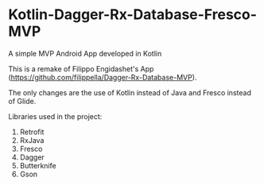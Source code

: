 # Kotlin-Dagger-Rx-Database-Fresco-MVP
A simple MVP Android App developed in Kotlin

This is a remake of Filippo Engidashet's App (https://github.com/filippella/Dagger-Rx-Database-MVP). 


The only changes are the use of Kotlin instead of Java and Fresco instead of Glide.

Libraries used in the project:

1. Retrofit
2. RxJava
3. Fresco
4. Dagger
5. Butterknife
6. Gson
